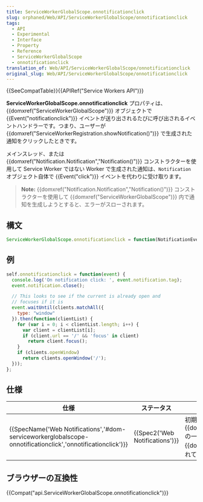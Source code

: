 ```yaml
---
title: ServiceWorkerGlobalScope.onnotificationclick
slug: orphaned/Web/API/ServiceWorkerGlobalScope/onnotificationclick
tags:
  - API
  - Experimental
  - Interface
  - Property
  - Reference
  - ServiceWorkerGlobalScope
  - onnotificationclick
translation_of: Web/API/ServiceWorkerGlobalScope/onnotificationclick
original_slug: Web/API/ServiceWorkerGlobalScope/onnotificationclick
---
```

{{SeeCompatTable}}{{APIRef("Service Workers API")}}

**ServiceWorkerGlobalScope.onnotificationclick** プロパティは、{{domxref("ServiceWorkerGlobalScope")}} オブジェクトで {{Event("notificationclick")}} イベントが送り出されるたびに呼び出されるイベントハンドラーです。つまり、ユーザーが {{domxref("ServiceWorkerRegistration.showNotification()")}} で生成された通知をクリックしたときです。

メインスレッド、または {{domxref("Notification.Notification","Notification()")}} コンストラクターを使用して Service Worker ではない Worker で生成された通知は、`Notification` オブジェクト自体で {{Event("click")}} イベントを代わりに受け取ります。

> **Note:** {{domxref("Notification.Notification","Notification()")}} コンストラクターを使用して {{domxref("ServiceWorkerGlobalScope")}} 内で通知を生成しようとすると、エラーがスローされます。

## 構文

```js
ServiceWorkerGlobalScope.onnotificationclick = function(NotificationEvent) { ... };
```

## 例

```js
self.onnotificationclick = function(event) {
  console.log('On notification click: ', event.notification.tag);
  event.notification.close();

  // This looks to see if the current is already open and
  // focuses if it is
  event.waitUntil(clients.matchAll({
    type: "window"
  }).then(function(clientList) {
    for (var i = 0; i < clientList.length; i++) {
      var client = clientList[i];
      if (client.url == '/' && 'focus' in client)
        return client.focus();
    }
    if (clients.openWindow)
      return clients.openWindow('/');
  }));
};
```

## 仕様

| 仕様                                                                                                                                             | ステータス                               | コメント                                                                                                                                                    |
| ------------------------------------------------------------------------------------------------------------------------------------------------ | ---------------------------------------- | ----------------------------------------------------------------------------------------------------------------------------------------------------------- |
| {{SpecName('Web Notifications','#dom-serviceworkerglobalscope-onnotificationclick','onnotificationclick')}} | {{Spec2('Web Notifications')}} | 初期定義。このプロパティは、{{domxref('ServiceWorkerGlobalScope')}} の一部だが {{domxref('Notifications_API')}} で定義されている。 |

## ブラウザーの互換性

{{Compat("api.ServiceWorkerGlobalScope.onnotificationclick")}}
